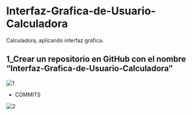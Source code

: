 # Interfaz-Grafica-de-Usuario-Calculadora

Calculadora, aplicando interfaz gráfica.

1_Crear un repositorio en GitHub con el nombre “Interfaz-Grafica-de-Usuario-Calculadora”
-----------------------------------------------------------------------------------------
![1](https://user-images.githubusercontent.com/49045265/57339912-30d5db00-70f9-11e9-9806-c0582647f5f2.jpg)

* COMMITS

![2](https://user-images.githubusercontent.com/49045265/57339971-75fa0d00-70f9-11e9-92d2-d29d3f469e29.jpg)
